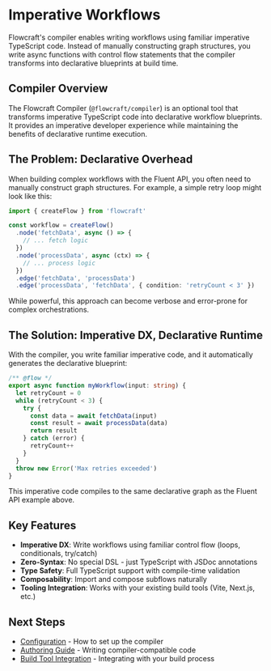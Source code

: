 # Imperative Workflows

Flowcraft's compiler enables writing workflows using familiar imperative TypeScript code. Instead of manually constructing graph structures, you write async functions with control flow statements that the compiler transforms into declarative blueprints at build time.

## Compiler Overview

The Flowcraft Compiler (`@flowcraft/compiler`) is an optional tool that transforms imperative TypeScript code into declarative workflow blueprints. It provides an imperative developer experience while maintaining the benefits of declarative runtime execution.

## The Problem: Declarative Overhead

When building complex workflows with the Fluent API, you often need to manually construct graph structures. For example, a simple retry loop might look like this:

```typescript
import { createFlow } from 'flowcraft'

const workflow = createFlow()
  .node('fetchData', async () => {
    // ... fetch logic
  })
  .node('processData', async (ctx) => {
    // ... process logic
  })
  .edge('fetchData', 'processData')
  .edge('processData', 'fetchData', { condition: 'retryCount < 3' })
```

While powerful, this approach can become verbose and error-prone for complex orchestrations.

## The Solution: Imperative DX, Declarative Runtime

With the compiler, you write familiar imperative code, and it automatically generates the declarative blueprint:

```typescript
/** @flow */
export async function myWorkflow(input: string) {
  let retryCount = 0
  while (retryCount < 3) {
    try {
      const data = await fetchData(input)
      const result = await processData(data)
      return result
    } catch (error) {
      retryCount++
    }
  }
  throw new Error('Max retries exceeded')
}
```

This imperative code compiles to the same declarative graph as the Fluent API example above.

## Key Features

- **Imperative DX**: Write workflows using familiar control flow (loops, conditionals, try/catch)
- **Zero-Syntax**: No special DSL - just TypeScript with JSDoc annotations
- **Type Safety**: Full TypeScript support with compile-time validation
- **Composability**: Import and compose subflows naturally
- **Tooling Integration**: Works with your existing build tools (Vite, Next.js, etc.)

## Next Steps

- [Configuration](/guide/compiler/configuration) - How to set up the compiler
- [Authoring Guide](/guide/compiler/authoring-guide) - Writing compiler-compatible code
- [Build Tool Integration](/guide/compiler/build-tools) - Integrating with your build process
